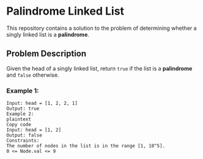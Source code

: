 # Palindrome Linked List

This repository contains a solution to the problem of determining whether a singly linked list is a **palindrome**.

## Problem Description

Given the head of a singly linked list, return `true` if the list is a **palindrome** and `false` otherwise.

### Example 1:

```plaintext
Input: head = [1, 2, 2, 1]
Output: true
Example 2:
plaintext
Copy code
Input: head = [1, 2]
Output: false
Constraints:
The number of nodes in the list is in the range [1, 10^5].
0 <= Node.val <= 9